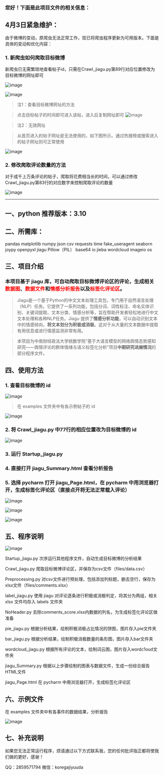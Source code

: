 ### 您好！下面是此项目文件的相关信息：


## 4月3日紧急维护：
由于微博的变动，原爬虫无法正常工作，现已将爬虫程序更新为可用版本。下面是具体的变动和优化内容：

### 1. 新爬虫如何爬取目标微博

新爬虫已无需繁琐地查看帖子id，只需在Crawl_jiagu.py第89行对应位置修改为目标微博的网址即可

![image](https://github.com/Kawabata0223/Programs-Based-on-SnowNLP_ZUELer/blob/master/pic/%E6%AD%A3%E7%A1%AE%E7%BD%91%E7%AB%99.png)

![image](https://github.com/Kawabata0223/Programs-Based-on-SnowNLP_ZUELer/blob/master/pic/%E8%BE%93%E5%85%A5%E7%BD%91%E5%9D%80.png)

> 注1：查看目标微博网址的方法

> 点击目标帖子的时间即可进入该帖，进入后复制网址即可
![image](https://github.com/Kawabata0223/Programs-Based-on-SnowNLP_ZUELer/blob/master/pic/%E8%BF%9B%E5%85%A5%E5%B8%96%E5%AD%90.png)

> 注2：无效网址

> 从首页进入的帖子网址是无法使用的，如下图所示。通过热搜榜或搜索进入的帖子网址则可正常使用

![image](https://github.com/Kawabata0223/Programs-Based-on-SnowNLP_ZUELer/blob/master/pic/%E9%A6%96%E9%A1%B5.png)


### 2. 修改爬取评论数量的方法
对于成千上万条评论的帖子，爬取将花费相当长的时间，可以通过修改Crawl_jiagu.py第83行的对应数字来控制爬取评论的数量

![image](https://github.com/Kawabata0223/Programs-Based-on-SnowNLP_ZUELer/blob/master/pic/%E9%A1%B5%E6%95%B0%E9%99%90%E5%88%B6.png)

--------------------------------


## 一、python 推荐版本：3.10


## 二、所需库：
pandas
matplotlib
numpy
json
csv
requests
time
fake_useragent
seaborn
joypy
openpyxl
jiagu
Pillow（PIL）
base64
io
jieba
wordcloud
imageio
os


## 三、项目介绍

### 本项目基于 jiagu 库，可自动爬取目标微博评论区的评论，生成相关<font color="#ff0000">数据图</font>、<font color="#ff0000">数据文件</font>和<font color="#ff0000">情感分析报告</font>以及<font color="#ff0000">标签化评论区</font>。

> Jiagu是一个基于Python的中文文本处理工具包，专门用于自然语言处理（NLP）任务。它提供了一系列功能，包括分词、词性标注、命名实体识别、关键词提取、文本分类、情感分析等，旨在帮助开发者轻松地进行中文文本处理和各种NLP任务。Jiagu 提供了**情感分析功能**，可以自动识别文本中的情感倾向，**将文本划分为积极或消极**。这对于从大量的文本数据中提取有用信息或进行情感监测非常有用。

> 本项目为中南财经政法大学统数学院“基于大语言模型的网络舆情态势感知研究——舆情评论的群体情绪与语义标签化分析”项目**中期研究进展情况**的部分程序文件。



## 四、使用方法

### 1. 查看目标微博的 id

![image](https://github.com/Kawabata0223/Programs-Based-on-jiagu_ZUELer/blob/master/pic/278919608-89dcbb20-5c15-4e84-9e72-520babbaf057.png)

> 在 examples 文件夹中有各示例帖子的 id

![image](https://github.com/Kawabata0223/Programs-Based-on-jiagu_ZUELer/blob/master/pic/Pasted%20image%2020240315130233.png)


### 2. 将 Crawl_jiagu.py 中77行的相应位置改为目标微博的 id


![image](https://github.com/Kawabata0223/Programs-Based-on-jiagu_ZUELer/blob/master/pic/Pasted%20image%2020240315212119.png)

### 3. 运行 Startup_jiagu.py



### 4. 直接打开 jiagu_Summary.html 查看分析报告



### 5. 选择 pycharm 打开 jiagu_Page.html，在 pycharm 中用浏览器打开，生成标签化评论区（直接点开将无法正常载入评论）


![image](https://github.com/Kawabata0223/Programs-Based-on-jiagu_ZUELer/blob/master/pic/Pasted%20image%2020240315213748.png)


![image](https://github.com/Kawabata0223/Programs-Based-on-jiagu_ZUELer/blob/master/pic/Pasted%20image%2020240315213958.png)


![image](https://github.com/Kawabata0223/Programs-Based-on-jiagu_ZUELer/blob/master/pic/Pasted%20image%2020240315214257.png)


## 五、程序说明

![image](https://github.com/Kawabata0223/Programs-Based-on-jiagu_ZUELer/blob/master/pic/Pasted%20image%2020240315223356.png)

Startup_jiagu.py
次序运行其他程序文件，自动生成目标微博的分析结果

Crawl_jiagu.py
爬取目标微博评论区，并保存为csv文件（files/data.csv）

Preprocessing.py
对csv文件进行预处理，包括添加列标题，删去空行，保存为xlsx文件（files/comments.xlsx）

label_jiagu.py
使用 jiagu 对评论逐条进行积极或消极判定，将其分为两组，相关 xlsx 文件均存入 labels 文件夹

NoHeader.py
去除comments_score.xlsx内数据的列名，为生成标签化评论区做准备

pie_jiagu.py
根据分析结果，绘制积极消极占比情况的饼图，图片存入pie文件夹

bar_jiagu.py
根据分析结果，绘制积极消极数量的条形图，图片存入bar文件夹

wordcloud_jiagu.py
根据所有评论的文本，绘制词云图，图片存入wordc1oud文件夹

jiagu_Summary.py
根据以上步骤绘制的图表与数据文件，生成一份综合报告HTML文件

jiagu_Page.html
在 pycharm 中用浏览器打开，生成标签化评论区


## 六、示例文件

在 examples 文件夹中有各事件的数据结果，分析报告


![image](https://github.com/Kawabata0223/Programs-Based-on-jiagu_ZUELer/blob/master/pic/Pasted%20image%2020240315123520.png)

## 七、补充说明

如果您无法正常运行程序，烦请通过以下方式联系我，您的任何批评指正都将使我们做的更好，感谢！

QQ：2859571794
微信：koregajiyuuda

